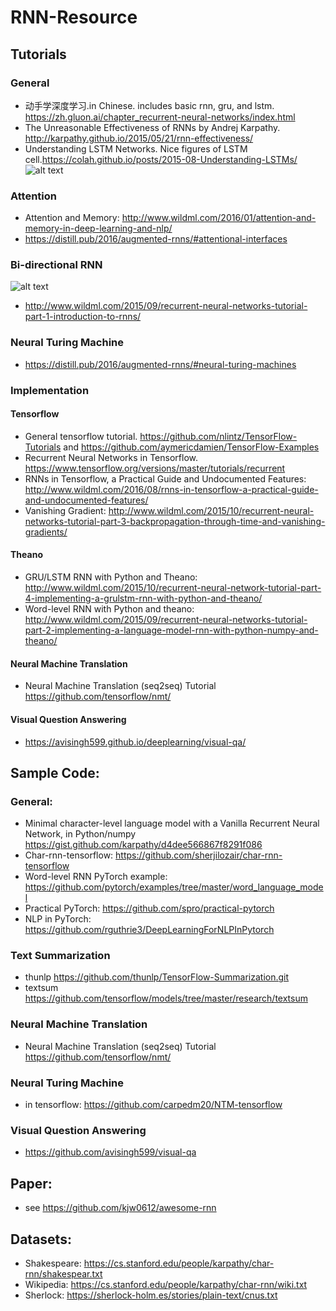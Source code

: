 # RNN-Resource
## Tutorials
### General
- 动手学深度学习.in Chinese. includes basic rnn, gru, and lstm. https://zh.gluon.ai/chapter_recurrent-neural-networks/index.html
- The Unreasonable Effectiveness of RNNs by Andrej Karpathy. http://karpathy.github.io/2015/05/21/rnn-effectiveness/
- Understanding LSTM Networks. Nice figures of LSTM cell.https://colah.github.io/posts/2015-08-Understanding-LSTMs/
![alt text](https://colah.github.io/posts/2015-08-Understanding-LSTMs/img/LSTM3-chain.png)
### Attention
- Attention and Memory: http://www.wildml.com/2016/01/attention-and-memory-in-deep-learning-and-nlp/
- https://distill.pub/2016/augmented-rnns/#attentional-interfaces
### Bi-directional RNN
![alt text](http://d3kbpzbmcynnmx.cloudfront.net/wp-content/uploads/2015/09/bidirectional-rnn.png)
- http://www.wildml.com/2015/09/recurrent-neural-networks-tutorial-part-1-introduction-to-rnns/

### Neural Turing Machine
- https://distill.pub/2016/augmented-rnns/#neural-turing-machines

### Implementation
#### Tensorflow
- General tensorflow tutorial. https://github.com/nlintz/TensorFlow-Tutorials and https://github.com/aymericdamien/TensorFlow-Examples
- Recurrent Neural Networks in Tensorflow. https://www.tensorflow.org/versions/master/tutorials/recurrent
- RNNs in Tensorflow, a Practical Guide and Undocumented Features: http://www.wildml.com/2016/08/rnns-in-tensorflow-a-practical-guide-and-undocumented-features/
- Vanishing Gradient: http://www.wildml.com/2015/10/recurrent-neural-networks-tutorial-part-3-backpropagation-through-time-and-vanishing-gradients/

#### Theano
- GRU/LSTM RNN with Python and Theano: http://www.wildml.com/2015/10/recurrent-neural-network-tutorial-part-4-implementing-a-grulstm-rnn-with-python-and-theano/
- Word-level RNN with Python and theano: http://www.wildml.com/2015/09/recurrent-neural-networks-tutorial-part-2-implementing-a-language-model-rnn-with-python-numpy-and-theano/

#### Neural Machine Translation
- Neural Machine Translation (seq2seq) Tutorial https://github.com/tensorflow/nmt/
#### Visual Question Answering
- https://avisingh599.github.io/deeplearning/visual-qa/

## Sample Code:
### General:
- Minimal character-level language model with a Vanilla Recurrent Neural Network, in Python/numpy https://gist.github.com/karpathy/d4dee566867f8291f086
- Char-rnn-tensorflow: https://github.com/sherjilozair/char-rnn-tensorflow
- Word-level RNN PyTorch example: https://github.com/pytorch/examples/tree/master/word_language_model
- Practical PyTorch: https://github.com/spro/practical-pytorch
- NLP in PyTorch: https://github.com/rguthrie3/DeepLearningForNLPInPytorch

### Text Summarization
- thunlp https://github.com/thunlp/TensorFlow-Summarization.git 
- textsum https://github.com/tensorflow/models/tree/master/research/textsum

### Neural Machine Translation
- Neural Machine Translation (seq2seq) Tutorial https://github.com/tensorflow/nmt/

### Neural Turing Machine
- in tensorflow: https://github.com/carpedm20/NTM-tensorflow

### Visual Question Answering
- https://github.com/avisingh599/visual-qa

## Paper:
- see https://github.com/kjw0612/awesome-rnn

## Datasets:
- Shakespeare: https://cs.stanford.edu/people/karpathy/char-rnn/shakespear.txt
- Wikipedia: https://cs.stanford.edu/people/karpathy/char-rnn/wiki.txt
- Sherlock: https://sherlock-holm.es/stories/plain-text/cnus.txt
